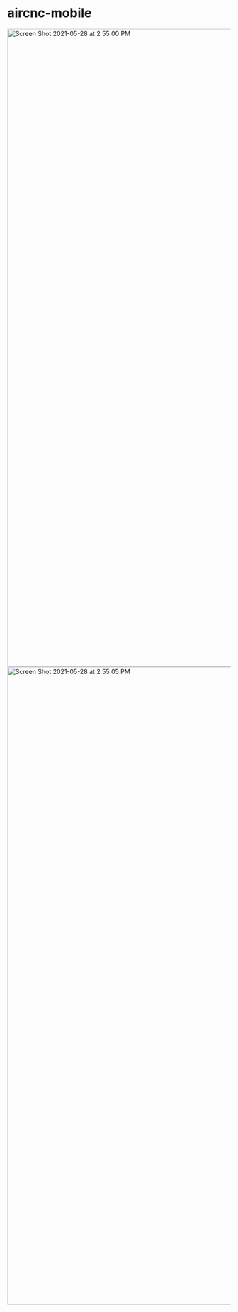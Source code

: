 # aircnc-mobile

<img width="1440" alt="Screen Shot 2021-05-28 at 2 55 00 PM" src="https://user-images.githubusercontent.com/60534304/119962529-c3899100-bfc4-11eb-905f-4efda64e5a98.png">
<img width="1440" alt="Screen Shot 2021-05-28 at 2 55 05 PM" src="https://user-images.githubusercontent.com/60534304/119962610-d8662480-bfc4-11eb-88b9-afe74badce92.png">
